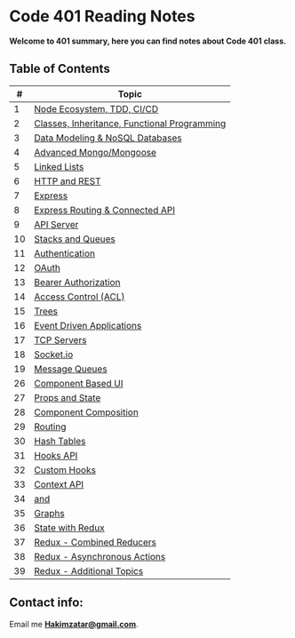 # Code 401 Reading Notes

**Welcome to 401 summary, here you can find notes about Code 401 class.**


## Table of Contents

\# | Topic 
--- | ---
1 | [Node Ecosystem, TDD, CI/CD](401/read01)
2 | [Classes, Inheritance, Functional Programming](401/read02)
3 | [Data Modeling & NoSQL Databases](401/read03)
4 | [Advanced Mongo/Mongoose](401/read04)
5 | [Linked Lists](401/read05)
6 | [HTTP and REST](401/read06)
7 | [Express](401/read07)
8 | [Express Routing & Connected API](401/read08)
9 | [API Server](401/read09)
10 | [Stacks and Queues](401/read10)
11 | [Authentication](401/read11)
12 | [OAuth](401/read12)
13 | [Bearer Authorization](401/read13)
14 | [Access Control (ACL)](401/read14)
15 | [Trees](401/read15)
16 | [Event Driven Applications](401/read16)
17 | [TCP Servers](401/read17)
18 | [Socket.io](401/read18)
19 | [Message Queues](401/read19)
26 | [Component Based UI](401/read26)
27 | [Props and State](401/read27)
28 | [Component Composition](401/read28)
29 | [Routing](401/read29)
30 | [Hash Tables](401/read30)
31 | [Hooks API](401/read31)
32 | [Custom Hooks](401/read32)
33 | [Context API](401/read33)
34 | [<Login /> and <Auth />](401/read34)
35 | [Graphs](401/read35)
36 | [State with Redux](401/read36)
37 | [Redux - Combined Reducers](401/read37)
38 | [Redux - Asynchronous Actions](401/read38)
39 | [Redux - Additional Topics](401/read39)

## Contact info:
Email me **Hakimzatar@gmail.com**.
